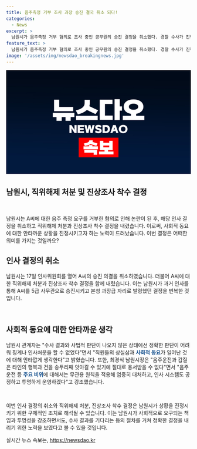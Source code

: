 ```yaml
---
title: 음주측정 거부 조사 과장 승진 결국 취소 되다!
categories:
  - News
excerpt: >
  남원시가 음주측정 거부 혐의로 조사 중인 공무원의 승진 결정을 취소했다. 경찰 수사가 진행 중이라 정확한 처분이 어려웠다는 사유로 밝혀졌으며, 사회적 동요에 안타까운 마음을 표현했다. 시장은 음주운전 등 주요 비위에 대한 무관용 원칙을 강조하며, 공정하고 투명한 인사 시스템을 운영하겠다고 밝혔다.
feature_text: >
  남원시가 음주측정 거부 혐의로 조사 중인 공무원의 승진 결정을 취소했다. 경찰 수사가 진행 중이라 정확한 처분이 어려웠다는 사유로 밝혀졌으며, 사회적 동요에 안타까운 마음을 표현했다. 시장은 음주운전 등 주요 비위에 대한 무관용 원칙을 강조하며, 공정하고 투명한 인사 시스템을 운영하겠다고 밝혔다.
image: '/assets/img/newsdao_breakingnews.jpg'
---
```


<p><img src="/assets/img/newsdao_breakingnews.jpg" alt="pcversion 속보" /></p>

<h2 data-ke-size="size36">남원시, 직위해제 처분 및 진상조사 착수 결정</h2>

<p data-ke-size="size16">&nbsp;</p>

<p data-ke-size="size16">남원시는 A씨에 대한 음주 측정 요구를 거부한 혐의로 인해 논란이 된 후, 해당 인사 결정을 취소하고 직위해제 처분과 진상조사 착수 결정을 내렸습니다. 이로써, 사회적 동요에 대한 안타까운 상황을 진정시키고자 하는 노력이 드러났습니다. 이번 결정은 어떠한 의미를 가지는 것일까요? </p>

<h2 data-ke-size="size26">인사 결정의 취소</h2>

<p data-ke-size="size16">남원시는 17일 인사위원회를 열어 A씨의 승진 의결을 취소하였습니다. 더불어 A씨에 대한 직위해제 처분과 진상조사 착수 결정을 함께 내렸습니다. 이는 남원시가 과거 인사를 통해 A씨를 5급 사무관으로 승진시키고 본청 과장급 자리로 발령했던 결정을 번복한 것입니다.</p>

<p data-ke-size="size16">&nbsp;</p>

<h2 data-ke-size="size26">사회적 동요에 대한 안타까운 생각</h2>

<p data-ke-size="size16">남원시 관계자는 "수사 결과와 사법적 판단이 나오지 않은 상태에선 정확한 판단이 어려워 징계나 인사처분을 할 수 없었다"면서 "직원들의 상실삼과 <b><span style="color: #1a5490;">사회적 동요</span></b>가 일어난 것에 대해 안타깝게 생각한다"고 밝혔습니다. 또한, 최경식 남원시장은 "음주운전과 갑질은 타인의 행복과 건을 송두리째 앗아갈 수 있기에 절대로 용서받을 수 없다"면서 "음주운전 등 <b><span style="color: #1a5490;">주요 비위</span></b>에 대해서는 무관용 원칙을 적용해 엄중히 대처하고, 인사 시스템도 공정하고 투명하게 운영하겠다"고 강조했습니다.</p>

<p data-ke-size="size16">&nbsp;</p>

<p data-ke-size="size16">이번 인사 결정의 취소와 직위해제 처분, 진상조사 착수 결정은 남원시가 상황을 진정시키기 위한 구체적인 조치로 해석될 수 있습니다. 이는 남원시가 사회적으로 요구되는 책임과 투명성을 강조하면서도, 수사 결과를 기다리는 등의 절차를 거쳐 정확한 결정을 내리기 위한 노력을 보였다고 볼 수 있을 것입니다.</p>
실시간 뉴스 속보는, <a href="https://newsdao.kr" rel="dofollow">https://newsdao.kr</a>


